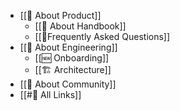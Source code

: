 - [[🎁 About Product]]
	- [[📕 About Handbook]]
	- [[🙋Frequently Asked Questions]]
- [[👷 About Engineering]]
	- [[🆕 Onboarding]]
	- [[🏗 Architecture]]
- [[🥳 About Community]]
- [[#🔗 All Links]]